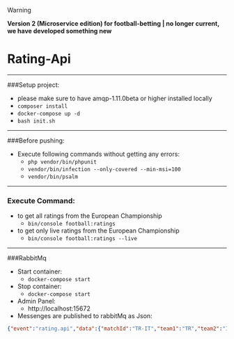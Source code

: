 > [!WARNING] 
> __Version 2 (Microservice edition) for football-betting |  no longer current, we have developed something new__

# **Rating-Api**

---
###Setup project:
- please make sure to have amqp-1.11.0beta or higher installed locally
- `composer install`
- `docker-compose up -d`
- `bash init.sh`

---
###Before pushing:
- Execute following commands without getting any errors:
    - `php vendor/bin/phpunit`
    - `vendor/bin/infection --only-covered --min-msi=100`
    - `vendor/bin/psalm`

---

### Execute Command:
- to get all ratings from the European Championship
    - `bin/console football:ratings`
- to get only live ratings from the European Championship
    - `bin/console football:ratings --live`
    
---
###RabbitMq
- Start container:
    - `docker-compose start`
- Stop container:
    - `docker-compose start`
- Admin Panel:
    - http://localhost:15672
- Messenges are published to rabbitMq as Json:
```json
{"event":"rating.api","data":{"matchId":"TR-IT","team1":"TR","team2":"IT","homeTeamOdd":"1.2","awayTeamOdd":"3.4","drawOdd":"6.5"}}
```
